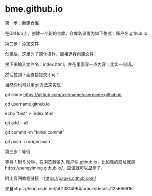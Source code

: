 # bme.github.io

第一步：新建仓库

在GitHub上，创建一个新的仓库，仓库名设置为如下格式：账户名.github.io

第二步：添加文件

创建后，这里为了简化操作，直接选择创建文件：

接下来输入文件名：index.html，并在里面写一点内容：比如一句话。


然后拉到下面直接提交即可：

当然你也可以用git方法来实现：

git clone https://github.com/username/username.github.io

cd username.github.io

echo "test" > index.html

git add --all

git commit -m "Initial commit"

git push -u origin main

第三步：等待

等待 1 到 5 分钟，在浏览器输入 账户名.github.io，比如我的网址就是https://pangyiming.github.io/，应该就可以显示了。

附上官网教程链接 ：https://pages.github.com/

来自https://blog.csdn.net/u013814964/article/details/125666616 
